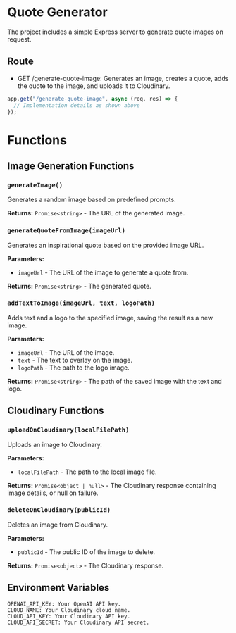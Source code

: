 # Quote Generator

The project includes a simple Express server to generate quote images on request.

## Route

- GET /generate-quote-image: Generates an image, creates a quote, adds the quote to the image, and uploads it to Cloudinary.

```javascript
app.get("/generate-quote-image", async (req, res) => {
  // Implementation details as shown above
});
```

# Functions

## Image Generation Functions

### `generateImage()`

Generates a random image based on predefined prompts.

**Returns:** `Promise<string>` - The URL of the generated image.

### `generateQuoteFromImage(imageUrl)`

Generates an inspirational quote based on the provided image URL.

**Parameters:**

- `imageUrl` - The URL of the image to generate a quote from.

**Returns:** `Promise<string>` - The generated quote.

### `addTextToImage(imageUrl, text, logoPath)`

Adds text and a logo to the specified image, saving the result as a new image.

**Parameters:**

- `imageUrl` - The URL of the image.
- `text` - The text to overlay on the image.
- `logoPath` - The path to the logo image.

**Returns:** `Promise<string>` - The path of the saved image with the text and logo.

## Cloudinary Functions

### `uploadOnCloudinary(localFilePath)`

Uploads an image to Cloudinary.

**Parameters:**

- `localFilePath` - The path to the local image file.

**Returns:** `Promise<object | null>` - The Cloudinary response containing image details, or null on failure.

### `deleteOnCloudinary(publicId)`

Deletes an image from Cloudinary.

**Parameters:**

- `publicId` - The public ID of the image to delete.

**Returns:** `Promise<object>` - The Cloudinary response.

## Environment Variables

```plaintext
OPENAI_API_KEY: Your OpenAI API key.
CLOUD_NAME: Your Cloudinary cloud name.
CLOUD_API_KEY: Your Cloudinary API key.
CLOUD_API_SECRET: Your Cloudinary API secret.
```
